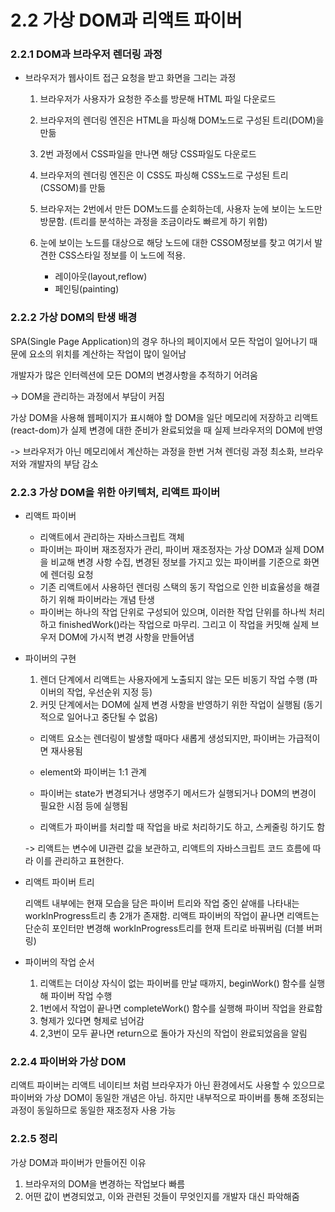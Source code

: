 # 2.2 가상 DOM과 리액트 파이버

### 2.2.1 DOM과 브라우저 렌더링 과정

- 브라우저가 웹사이트 접근 요청을 받고 화면을 그리는 과정

  1. 브라우저가 사용자가 요청한 주소를 방문해 HTML 파일 다운로드
  2. 브라우저의 렌더링 엔진은 HTML을 파싱해 DOM노드로 구성된 트리(DOM)을 만듦
  3. 2번 과정에서 CSS파일을 만나면 해당 CSS파일도 다운로드
  4. 브라우저의 렌더링 엔진은 이 CSS도 파싱해 CSS노드로 구성된 트리(CSSOM)를 만듦
  5. 브라우저는 2번에서 만든 DOM노드를 순회하는데, 사용자 눈에 보이는 노드만 방문함. (트리를 분석하는 과정을 조금이라도 빠르게 하기 위함)
  6. 눈에 보이는 노드를 대상으로 해당 노드에 대한 CSSOM정보를 찾고 여기서 발견한 CSS스타일 정보를 이 노드에 적용.

     - 레이아웃(layout,reflow)
     - 페인팅(painting)

### 2.2.2 가상 DOM의 탄생 배경

SPA(Single Page Application)의 경우 하나의 페이지에서 모든 작업이 일어나기 때문에 요소의 위치를 계산하는 작업이 많이 일어남

개발자가 많은 인터렉션에 모든 DOM의 변경사항을 추적하기 어려움

-> DOM을 관리하는 과정에서 부담이 커짐

가상 DOM을 사용해 웹페이지가 표시해야 할 DOM을 일단 메모리에 저장하고 리액트(react-dom)가 실제 변경에 대한 준비가 완료되었을 때 실제 브라우저의 DOM에 반영

-> 브라우저가 아닌 메모리에서 계산하는 과정을 한번 거쳐 렌더링 과정 최소화, 브라우저와 개발자의 부담 감소

### 2.2.3 가상 DOM을 위한 아키텍처, 리액트 파이버

- 리액트 파이버

  - 리액트에서 관리하는 자바스크립트 객체
  - 파이버는 파이버 재조정자가 관리, 파이버 재조정자는 가상 DOM과 실제 DOM을 비교해 변경 사항 수집, 변경된 정보를 가지고 있는 파이버를 기준으로 화면에 렌더링 요청
  - 기존 리액트에서 사용하던 렌더링 스택의 동기 작업으로 인한 비효율성을 해결하기 위해 파이버라는 개념 탄생
  - 파이버는 하나의 작업 단위로 구성되어 있으며, 이러한 작업 단위를 하나씩 처리하고 finishedWork()라는 작업으로 마무리. 그리고 이 작업을 커밋해 실제 브우저 DOM에 가시적 변경 사항을 만들어냄

- 파이버의 구현

  1. 렌더 단계에서 리액트는 사용자에게 노출되지 않는 모든 비동기 작업 수행 (파이버의 작업, 우선순위 지정 등)
  2. 커밋 단계에서는 DOM에 실제 변경 사항을 반영하기 위한 작업이 실행됨 (동기적으로 일어나고 중단될 수 없음)

  - 리액트 요소는 렌더링이 발생할 때마다 새롭게 생성되지만, 파이버는 가급적이면 재사용됨

  - element와 파이버는 1:1 관계

  - 파이버는 state가 변경되거나 생명주기 메서드가 실행되거나 DOM의 변경이 필요한 시점 등에 실행됨

  - 리액트가 파이버를 처리할 때 작업을 바로 처리하기도 하고, 스케줄링 하기도 함

  -> 리액트는 변수에 UI관련 값을 보관하고, 리액트의 자바스크립트 코드 흐름에 따라 이를 관리하고 표현한다.

- 리액트 파이버 트리

  리액트 내부에는 현재 모습을 담은 파이버 트리와 작업 중인 샅애를 나타내는 workInProgress트리 총 2개가 존재함. 리액트 파이버의 작업이 끝나면 리액트는 단순히 포인터만 변경해 workInProgress트리를 현재 트리로 바꿔버림 (더블 버퍼링)

- 파이버의 작업 순서

  1. 리액트는 더이상 자식이 없는 파이버를 만날 때까지, beginWork() 함수를 실행해 파이버 작업 수행
  2. 1번에서 작업이 끝나면 completeWork() 함수를 실행해 파이버 작업을 완료함
  3. 형제가 있다면 형제로 넘어감
  4. 2,3번이 모두 끝나면 return으로 돌아가 자신의 작업이 완료되었음을 알림

### 2.2.4 파이버와 가상 DOM

리액트 파이버는 리액트 네이티브 처럼 브라우자가 아닌 환경에서도 사용할 수 있으므로 파이버와 가상 DOM이 동일한 개념은 아님. 하지만 내부적으로 파이버를 통해 조정되는 과정이 동일하므로 동일한 재조정자 사용 가능

### 2.2.5 정리

가상 DOM과 파이버가 만들어진 이유

1. 브라우저의 DOM을 변경하는 작업보다 빠름
2. 어떤 값이 변경되었고, 이와 관련된 것들이 무엇인지를 개발자 대신 파악해줌
